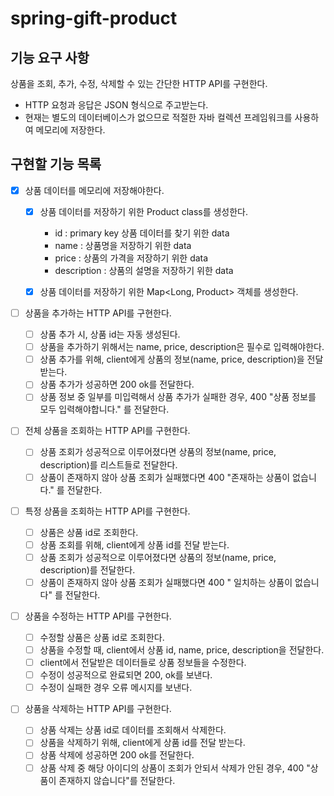# spring-gift-product

## 기능 요구 사항
상품을 조회, 추가, 수정, 삭제할 수 있는 간단한 HTTP API를 구현한다.

- HTTP 요청과 응답은 JSON 형식으로 주고받는다.
- 현재는 별도의 데이터베이스가 없으므로 적절한 자바 컬렉션 프레임워크를 사용하여 메모리에 저장한다.

## 구현할 기능 목록

- [x] 상품 데이터를 메모리에 저장해야한다.

  - [x] 상품 데이터를 저장하기 위한 Product class를 생성한다.</br>
    - id : primary key 상품 데이터를 찾기 위한 data </br>
    - name : 상품명을 저장하기 위한 data </br>
    - price : 상품의 가격을 저장하기 위한 data </br>
    - description : 상품의 설명을 저장하기 위한 data </br>
    
  - [x] 상품 데이터를 저장하기 위한 Map<Long, Product> 객체를 생성한다.

- [ ] 상품을 추가하는 HTTP API를 구현한다.
  - [ ] 상품 추가 시, 상품 id는 자동 생성된다.
  - [ ] 상품을 추가하기 위해서는 name, price, description은 필수로 입력해야한다.
  - [ ] 상품 추가를 위해, client에게 상품의 정보(name, price, description)을 전달받는다.
  - [ ] 상품 추가가 성공하면 200 ok를 전달한다.
  - [ ] 상품 정보 중 일부를 미입력해서 상품 추가가 실패한 경우, 400 "상품 정보를 모두 입력해야합니다." 를 전달한다.

- [ ] 전체 상품을 조회하는 HTTP API를 구현한다.
  - [ ] 상품 조회가 성공적으로 이루어졌다면 상품의 정보(name, price, description)를 리스트들로 전달한다.
  - [ ] 상품이 존재하지 않아 상품 조회가 실패했다면 400 "존재하는 상품이 없습니다." 를 전달한다.

- [ ] 특정 상품을 조회하는 HTTP API를 구현한다.
  - [ ] 상품은 상품 id로 조회한다.
  - [ ] 상품 조회를 위해, client에게 상품 id를 전달 받는다.
  - [ ] 상품 조회가 성공적으로 이루어졌다면 상품의 정보(name, price, description)를 전달한다.
  - [ ] 상품이 존재하지 않아 상품 조회가 실패했다면 400 " 일치하는 상품이 없습니다" 를 전달한다.

- [ ] 상품을 수정하는 HTTP API를 구현한다.
  - [ ] 수정할 상품은 상품 id로 조회한다.
  - [ ] 상품을 수정할 때, client에서 상품 id, name, price, description을 전달한다.
  - [ ] client에서 전달받은 데이터들로 상품 정보들을 수정한다.
  - [ ] 수정이 성공적으로 완료되면 200, ok를 보낸다.
  - [ ] 수정이 실패한 경우 오류 메시지를 보낸다.

- [ ] 상품을 삭제하는 HTTP API를 구현한다.
  - [ ] 상품 삭제는 상품 id로 데이터를 조회해서 삭제한다.
  - [ ] 상품을 삭제하기 위해, client에게 상품 id를 전달 받는다.
  - [ ] 상품 삭제에 성공하면 200 ok를 전달한다.
  - [ ] 상품 삭제 중 해당 아이디의 상품이 조회가 안되서 삭제가 안된 경우, 400 "상품이 존재하지 않습니다"를 전달한다.

